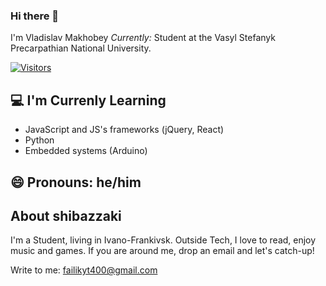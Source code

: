 ### Hi there 👋

I'm Vladislav Makhobey
<i>Currently:</i> Student at the Vasyl Stefanyk Precarpathian National University.

[![Visitors](https://api.visitorbadge.io/api/visitors?path=shibazzaki&label=visitors&countColor=%23263759)](https://visitorbadge.io/status?path=shibazzaki)

<h2>💻 I'm Currenly Learning</h2>

- JavaScript and JS's frameworks (jQuery, React)
- Python
- Embedded systems (Arduino)

<h2>😄 Pronouns: he/him</h2>

<h2>About shibazzaki</h2>
I'm a Student, living in Ivano-Frankivsk. Outside Tech, I love to read, enjoy music and games. If you are around me, drop an email and let's catch-up!

   Write to me: failikyt400@gmail.com

<!--
**shibazzaki/shibazzaki** is a ✨ _special_ ✨ repository because its `README.md` (this file) appears on your GitHub profile.

Here are some ideas to get you started:

- 🔭 I’m currently working on ...
- 🌱 I’m currently learning ...
- 👯 I’m looking to collaborate on ...
- 🤔 I’m looking for help with ...
- 💬 Ask me about ...
- 📫 How to reach me: ...
- 😄 Pronouns: ...
- ⚡ Fun fact: ...
-->

